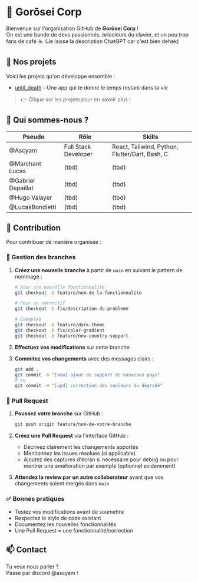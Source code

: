 # 👾 Gorōsei Corp

Bienvenue sur l'organisation GitHub de **Gorōsei Corp** !  
On est une bande de devs passionnés, bricoleurs du clavier, et un peu trop fans de café ☕. (Je laisse la description ChatGPT car c'est bien dehek)

## 🚀 Nos projets

Voici les projets qu'on développe ensemble :

- [until_death](https://github.com/Gorosei-Corp/until_death) – Une app qui te donne le temps restant dans ta vie

> 👉 Clique sur les projets pour en savoir plus !

## 🧠 Qui sommes-nous ?

| Pseudo | Rôle | Skills |
|--------|------|--------|
| @Ascyam | Full Stack Developer | React, Tailwind, Python, Flutter/Dart, Bash, C |
| @Marchant Lucas | (tbd)  | (tbd) |
| @Gabriel Depaillat | (tbd) | (tbd) |
| @Hugo Valayer | (tbd) | (tbd) |
| @LucasBondietti | (tbd) | (tbd) |

## 🤝 Contribution

Pour contribuer de manière organisée :

### 🌿 Gestion des branches
1. **Créez une nouvelle branche** à partir de `main` en suivant le pattern de nommage :
   ```bash
   # Pour une nouvelle fonctionnalité
   git checkout -b feature/nom-de-la-fonctionnalite
   
   # Pour un correctif
   git checkout -b fix/description-du-probleme
   
   # Exemples
   git checkout -b feature/dark-theme
   git checkout -b fix/color-gradient
   git checkout -b feature/new-country-support
   ```

2. **Effectuez vos modifications** sur cette branche

3. **Commitez vos changements** avec des messages clairs :
   ```bash
   git add .
   git commit -m "[new] ajout du support de nouveaux pays"
   # ou
   git commit -m "[upd] correction des couleurs du dégradé"
   ```

### 🔄 Pull Request
1. **Poussez votre branche** sur GitHub :
   ```bash
   git push origin feature/nom-de-votre-branche
   ```

2. **Créez une Pull Request** via l'interface GitHub :
   - Décrivez clairement les changements apportés
   - Mentionnez les issues résolues (si applicable)
   - Ajoutez des captures d'écran si nécéssaire pour debug ou pour montrer une amélioration par exemple (optionnel evidemment) 

3. **Attendez la review par un autre collaborateur** avant que vos changements soient mergés dans `main`

### ✅ Bonnes pratiques
- Testez vos modifications avant de soumettre
- Respectez le style de code existant
- Documentez les nouvelles fonctionnalités
- Une Pull Request = une fonctionnalité/correction

## 📫 Contact

Tu veux nous parler ?  
Passe par discord @ascyam !

